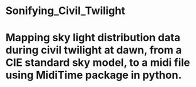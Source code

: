 # Sonifying_Civil_Twilight
# Mapping sky light distribution data during civil twilight at dawn, from a CIE standard sky model, to a midi file using MidiTime package in python. 


